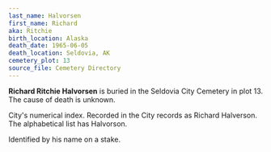 ```yaml
---
last_name: Halvorsen
first_name: Richard
aka: Ritchie
birth_location: Alaska
death_date: 1965-06-05
death_location: Seldovia, AK
cemetery_plot: 13
source_file: Cemetery Directory
---
```

**Richard  Ritchie Halvorsen** is buried in the Seldovia City Cemetery in plot 13.  The cause of death is unknown.

City's numerical index. Recorded in the City records as Richard Halverson. The alphabetical list has Halvorson.

Identified by his name on a stake.
